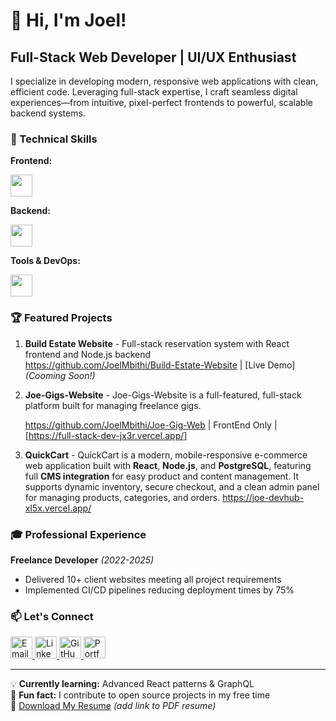 # 👋 Hi, I'm Joel!

## Full-Stack Web Developer | UI/UX Enthusiast

I specialize in developing modern, responsive web applications with clean, efficient code. Leveraging full-stack expertise, I craft seamless digital experiences—from intuitive, pixel-perfect frontends to powerful, scalable backend systems.

### 🔧 Technical Skills

**Frontend:**  
<div align="left">
  <img src="https://skillicons.dev/icons?i=html,css,js,react,tailwind,figma" style="height: 35px;" />
</div>

**Backend:**  
<div align="left">
  <img src="https://skillicons.dev/icons?i=nodejs,express,postgres,mongodb" style="height: 35px;" />
</div>

**Tools & DevOps:**  
<div align="left">
  <img src="https://skillicons.dev/icons?i=git,github,vscode,netlify,vercel" style="height: 35px;" />
</div>

### 🏆 Featured Projects

1. **Build Estate Website** - Full-stack reservation system with React frontend and Node.js backend  
https://github.com/JoelMbithi/Build-Estate-Website | [Live Demo] *(Cooming Soon!)*

2. **Joe-Gigs-Website** - Joe-Gigs-Website is a  full-featured, full-stack platform built for managing freelance gigs.
   
   https://github.com/JoelMbithi/Joe-Gig-Web | FrontEnd Only | [https://full-stack-dev-jx3r.vercel.app/]
   
 
4. **QuickCart** - QuickCart is a modern, mobile-responsive e-commerce web application built with **React**, **Node.js**, and **PostgreSQL**, featuring full **CMS integration** for easy product and content management. It supports dynamic inventory, secure checkout, and a clean admin panel for managing products, categories, and orders. 
   https://joe-devhub-xl5x.vercel.app/



### 🎓 Professional Experience  

**Freelance Developer** *(2022-2025)*  
- Delivered 10+ client websites meeting all project requirements  
- Implemented CI/CD pipelines reducing deployment times by 75%  



### 📫 Let's Connect

<div align="left">
  <a href="mailto:joellembithi@gmail.com" target="_blank">
    <img src="https://skillicons.dev/icons?i=gmail" style="height: 35px;" alt="Email" />
  </a>
  <a href="https://www.linkedin.com/in/joel-mbithi-84bab9278/" target="_blank">
    <img src="https://skillicons.dev/icons?i=linkedin" style="height: 35px;" alt="LinkedIn" />
  </a>
  <a href="https://github.com/JoelMbithi" target="_blank">
    <img src="https://skillicons.dev/icons?i=github" style="height: 35px;" alt="GitHub" />
  </a>
  <a href="https://yourportfolio.com" target="_blank">
    <img src="https://skillicons.dev/icons?i=netlify" style="height: 35px;" alt="Portfolio" />
  </a>
</div>

---

💡 **Currently learning:** Advanced React patterns & GraphQL  
🌱 **Fun fact:** I contribute to open source projects in my free time  
📝 [Download My Resume](#) *(add link to PDF resume)*
